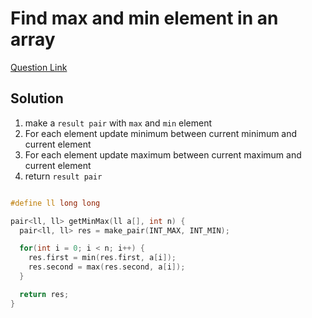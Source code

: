 # Find max and min element in an array

[Question Link](https://practice.geeksforgeeks.org/problems/find-minimum-and-maximum-element-in-an-array4428/1/)

## Solution

1. make a `result pair` with `max` and `min` element
2. For each element update minimum between current minimum and current element
3. For each element update maximum between current maximum and current element
4. return `result pair`

```cpp

#define ll long long

pair<ll, ll> getMinMax(ll a[], int n) {
  pair<ll, ll> res = make_pair(INT_MAX, INT_MIN);

  for(int i = 0; i < n; i++) {
    res.first = min(res.first, a[i]);
    res.second = max(res.second, a[i]);
  }

  return res;
}
```
